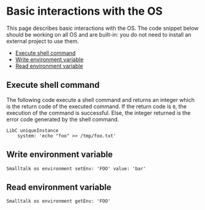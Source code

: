 # Basic interactions with the OS
This page describes basic interactions with the OS. The code snippet below should be working on all OS and are built-in: you do not need to install an external project to use them.

- [Execute shell command](#execute-shell-command)
- [Write environment variable](#write-environment-variable)
- [Read environment variable](#read-environment-variable)

## Execute shell command
The following code execute a shell command and returns an integer which is the return code of the executed command.
If the return code is `0`, the execution of the command is successful. Else, the integer returned is the error code generated by the shell command.

```Smalltalk
LibC uniqueInstance
	system: 'echo "foo" >> /tmp/foo.txt'
```

## Write environment variable
```Smalltalk
Smalltalk os environment setEnv: 'FOO' value: 'bar'
```

## Read environment variable
```Smalltalk
Smalltalk os environment getEnv: 'FOO'
```
